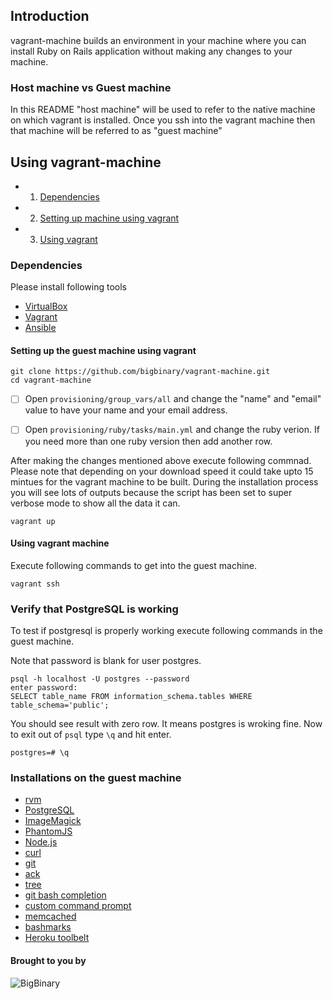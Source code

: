 ## Introduction

vagrant-machine builds an environment in your machine where you can install Ruby on Rails application without making any changes to your machine.

### Host machine vs Guest machine

In this README "host machine" will be used to refer to the native
machine on which vagrant is installed. Once you ssh into the vagrant
machine then that machine will be referred to as "guest machine"

## Using vagrant-machine

* 1. [Dependencies](#dependencies)
* 2. [Setting up machine using vagrant](#setting-up-the-guest-machine-using-vagrant)
* 3. [Using vagrant](#setting-up-the-guest-machine-using-vagrant)

### Dependencies

Please install following tools

* [VirtualBox](https://www.virtualbox.org/wiki/Downloads)
* [Vagrant](http://www.vagrantup.com/downloads.html)
* [Ansible](http://docs.ansible.com/intro_installation.html)


#### Setting up the guest machine using vagrant

```
git clone https://github.com/bigbinary/vagrant-machine.git
cd vagrant-machine
```

- [ ] Open `provisioning/group_vars/all` and change the "name" and "email" value to
have your name and your email address.

- [ ] Open `provisioning/ruby/tasks/main.yml` and change the ruby verion. If
you need more than one ruby version then add another row.

After making the changes mentioned above execute following commnad. Please note that depending on your download speed it could take upto 15 mintues for the vagrant machine to be built. During the installation process you will see lots of outputs because the script has been set to super verbose mode to show all the data it can.

```
vagrant up
```

#### Using vagrant machine

Execute following commands to get into the guest machine.

```
vagrant ssh
```


### Verify that PostgreSQL is working

To test if postgresql is properly working execute following commands in the guest machine.

Note that password is blank for user postgres.

```
psql -h localhost -U postgres --password
enter password:
SELECT table_name FROM information_schema.tables WHERE table_schema='public';
```

You should see result with zero row. It means postgres is wroking fine. Now to exit out of `psql` type `\q` and hit enter.

```
postgres=# \q
```

### Installations on the guest machine

* [rvm](http://rvm.io)
* [PostgreSQL](http://www.postgresql.org)
* [ImageMagick](http://www.imagemagick.org)
* [PhantomJS](http://phantomjs.org)
* [Node.js](http://nodejs.org)
* [curl](http://curl.haxx.se)
* [git](http://git-scm.com)
* [ack](http://beyondgrep.com)
* [tree](http://linux.die.net/man/1/tree)
* [git bash completion](https://github.com/git/git/blob/master/contrib/completion/git-completion.bash)
* [custom command prompt](https://github.com/neerajdotname/dotfiles/blob/master/bash/command_prompt.bash)
* [memcached](http://memcached.org)
* [bashmarks](https://github.com/huyng/bashmarks)
* [Heroku toolbelt](https://toolbelt.heroku.com)


#### Brought to you by

![BigBinary](http://bigbinary.com/assets/common/logo.png)
